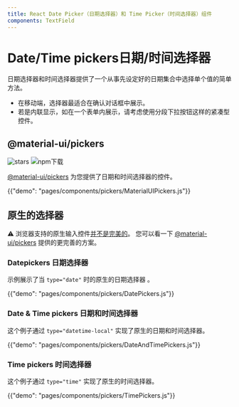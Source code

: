 ```yaml
---
title: React Date Picker（日期选择器）和 Time Picker（时间选择器）组件
components: TextField
---
```


# Date/Time pickers日期/时间选择器

<p class="description">日期选择器和时间选择器提供了一个从事先设定好的日期集合中选择单个值的简单方法。</p>

- 在移动端，选择器最适合在确认对话框中展示。
- 若是内联显示，如在一个表单内展示，请考虑使用分段下拉按钮这样的紧凑型控件。

## @material-ui/pickers

![stars](https://img.shields.io/github/stars/mui-org/material-ui-pickers.svg?style=social&label=Stars) ![npm下载](https://img.shields.io/npm/dm/@material-ui/pickers.svg)

[@material-ui/pickers](https://mui.com/x/react-date-pickers/) 为您提供了日期和时间选择器的控件。

{{"demo": "pages/components/pickers/MaterialUIPickers.js"}}

## 原生的选择器

⚠️ 浏览器支持的原生输入控件[并不是完美的](https://caniuse.com/#feat=input-datetime)。 您可以看一下 [@material-ui/pickers](https://mui.com/x/react-date-pickers/) 提供的更完善的方案。

### Datepickers 日期选择器

示例展示了当 `type="date"` 时的原生的日期选择器 。

{{"demo": "pages/components/pickers/DatePickers.js"}}

### Date & Time pickers 日期和时间选择器

这个例子通过 `type="datetime-local"` 实现了原生的日期和时间选择器。

{{"demo": "pages/components/pickers/DateAndTimePickers.js"}}

### Time pickers 时间选择器

这个例子通过 `type="time"` 实现了原生的时间选择器。

{{"demo": "pages/components/pickers/TimePickers.js"}}